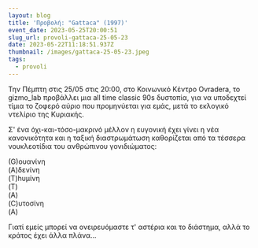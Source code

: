 ```yaml
---
layout: blog
title: 'Προβολή: "Gattaca" (1997)'
event_date: 2023-05-25T20:00:51
slug_url: provoli-gattaca-25-05-23
date: 2023-05-22T11:18:51.937Z
thumbnail: /images/gattaca-25-05-23.jpeg
tags:
  - provoli
---
```

Την Πέμπτη στις 25/05 στις 20:00, στο Κοινωνικό Κέντρο Ovradera, το gizmo_lab προβάλλει μια all time classic 90s δυστοπία, για να υποδεχτεί τίμια το ζοφερό αύριο που προμηνύεται για εμάς, μετά το εκλογικό ντελίριο της Κυριακής.

Σ' ένα όχι-και-τόσο-μακρινό μέλλον η ευγονική έχει γίνει η νέα κανονικότητα και η ταξική διαστρωμάτωση καθορίζεται από τα τέσσερα νουκλεοτίδια του ανθρώπινου γονιδιώματος:

(G)ουανίνη\
(A)δενίνη\
(T)hυμίνη\
(T)\
(A)\
(C)υτοσίνη\
(A)

Γιατί εμείς μπορεί να ονειρευόμαστε τ' αστέρια και το διάστημα, αλλά το κράτος έχει άλλα πλάνα…